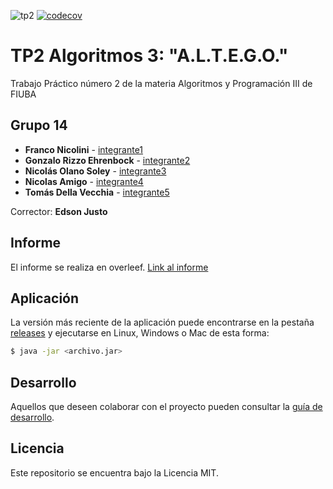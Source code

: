 ![tp2](https://github.com/grizzoeh/algo3_tp2/actions/workflows/build.yml/badge.svg) [![codecov](https://codecov.io/gh/grizzoeh/algo3_tp2/branch/Entrega-4/src/main/java/edu/fiuba/algo3/modelo/graph/badge.svg)](https://codecov.io/gh/grizzoeh/algo3_tp2)

# TP2 Algoritmos 3: "A.L.T.E.G.O."


Trabajo Práctico número 2 de la materia Algoritmos y Programación III de FIUBA

## Grupo 14

* **Franco Nicolini** - [integrante1](https://github.com/franconicolini1)
* **Gonzalo Rizzo Ehrenbock** - [integrante2](https://github.com/grizzoeh)
* **Nicolás Olano Soley** - [integrante3](https://github.com/nicoolano9)
* **Nicolas Amigo** - [integrante4](https://github.com/NicolasAmigo)
* **Tomás Della Vecchia** - [integrante5](https://github.com/tomdv18)

Corrector: **Edson Justo**

## Informe
El informe se realiza en overleef. [Link al informe](https://www.overleaf.com/read/dqsdxvrtftzt)

## Aplicación

La versión más reciente de la aplicación puede encontrarse en la pestaña [releases](https://github.com/fiuba/algo3_proyecto_base_tp2/releases/latest) y ejecutarse en Linux, Windows o Mac de esta forma:

```bash
$ java -jar <archivo.jar>
```

## Desarrollo

Aquellos que deseen colaborar con el proyecto pueden consultar la [guía de desarrollo](./docs/Desarrollo.md).

## Licencia

Este repositorio se encuentra bajo la Licencia MIT.


